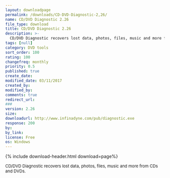 ```yaml
---
layout: downloadpage
permalink: /downloads/CD-DVD-Diagnostic-2,26/
name: CD/DVD Diagnostic 2.26
file_type: download
title: CD/DVD Diagnostic 2.26
description: >-
  CD/DVD Diagnostic recovers lost data, photos, files, music and more from CDs and DVDs.
tags: [null]
category: DVD tools
sort_order: 100
rating: 100
changefreq: monthly
priority: 0.5
published: true
create_date: 
modified_date: 03/11/2017
created_by: 
modified_by: 
comments: true
redirect_url: 
### 
version: 2.26
size:  
downloadurl: http://www.infinadyne.com/pub/diagnostic.exe
response: 200
by: 
by_link: 
license: Free
os: Windows
---
```


{% include download-header.html download=page%}

<p style="fix-download-text !important">
<p><font size="2">CD/DVD Diagnostic recovers lost data, photos, files, music and more from CDs and DVDs.</font></p></p>
